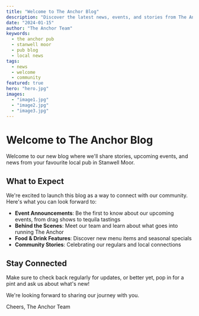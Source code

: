 ```yaml
---
title: "Welcome to The Anchor Blog"
description: "Discover the latest news, events, and stories from The Anchor pub in Stanwell Moor"
date: "2024-01-15"
author: "The Anchor Team"
keywords:
  - the anchor pub
  - stanwell moor
  - pub blog
  - local news
tags:
  - news
  - welcome
  - community
featured: true
hero: "hero.jpg"
images:
  - "image1.jpg"
  - "image2.jpg"
  - "image3.jpg"
---
```


# Welcome to The Anchor Blog

Welcome to our new blog where we'll share stories, upcoming events, and news from your favourite local pub in Stanwell Moor.

## What to Expect

We're excited to launch this blog as a way to connect with our community. Here's what you can look forward to:

- **Event Announcements**: Be the first to know about our upcoming events, from drag shows to tequila tastings
- **Behind the Scenes**: Meet our team and learn about what goes into running The Anchor
- **Food & Drink Features**: Discover new menu items and seasonal specials
- **Community Stories**: Celebrating our regulars and local connections

## Stay Connected

Make sure to check back regularly for updates, or better yet, pop in for a pint and ask us about what's new!

We're looking forward to sharing our journey with you.

Cheers,
The Anchor Team